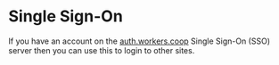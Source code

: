 # Single Sign-On

If you have an account on the [auth.workers.coop](https://auth.workers.coop/)
Single Sign-On (SSO) server then you can use this to login to other sites.
